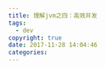 ```yaml
---
title: 理解jvm之四：高效并发
tags:
  - dev
copyright: true
date: 2017-11-28 14:04:46
categories:
---
```


<!--more-->